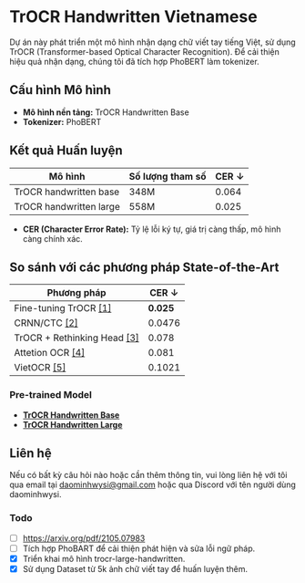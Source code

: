 # TrOCR Handwritten Vietnamese

Dự án này phát triển một mô hình nhận dạng chữ viết tay tiếng Việt, sử dụng TrOCR (Transformer-based Optical Character Recognition). Để cải thiện hiệu quả nhận dạng, chúng tôi đã tích hợp PhoBERT làm tokenizer.

## Cấu hình Mô hình

- **Mô hình nền tảng:** TrOCR Handwritten Base
- **Tokenizer:** PhoBERT

## Kết quả Huấn luyện

| Mô hình                    | Số lượng tham số | CER ↓ |
|----------------------------|-----------------|-------|
| TrOCR handwritten base      | 348M            | 0.064 |
| TrOCR handwritten large     | 558M            | 0.025 |

- **CER (Character Error Rate):** Tỷ lệ lỗi ký tự, giá trị càng thấp, mô hình càng chính xác.
## So sánh với các phương pháp State-of-the-Art

| Phương pháp                                                                                                  | CER ↓ |
|--------------------------------------------------------------------------------------------------------------|-------|
| Fine-tuning TrOCR [[1]](https://huggingface.co/Daominhwysi/vietnamese-trocr-large-handwritten/) | **0.025** |
| CRNN/CTC [[2]](https://github.com/TomHuynhSG/Vietnamese-Handwriting-Recognition-OCR) | 0.0476 |
| TrOCR + Rethinking Head [[3]](https://github.com/nguyenhoanganh2002/vnhtr)                             | 0.078 |
| Attetion OCR [[4]](https://github.com/tamlthari/vietnamese_handwritten_text_recognition_cinnamon_ocr) | 0.081 |
| VietOCR [[5]](https://github.com/HungPham2002/Vietnamese-handwritten-text-recognition-using-TransformerOCR) | 0.1021 |

### Pre-trained Model

- [**TrOCR Handwritten Base**](https://huggingface.co/Daominhwysi/trocr-base-vietnamese-handwritten/)
- [**TrOCR Handwritten Large**](https://huggingface.co/Daominhwysi/vietnamese-trocr-large-handwritten/)

## Liên hệ

Nếu có bất kỳ câu hỏi nào hoặc cần thêm thông tin, vui lòng liên hệ với tôi qua email tại daominhwysi@gmail.com hoặc qua Discord với tên người dùng daominhwysi.

### Todo

- [ ] https://arxiv.org/pdf/2105.07983
- [ ] Tích hợp PhoBART để cải thiện phát hiện và sửa lỗi ngữ pháp.
- [x] Triển khai mô hình trocr-large-handwritten.
- [x] Sử dụng Dataset từ 5k ảnh chữ viết tay để huấn luyện thêm.
